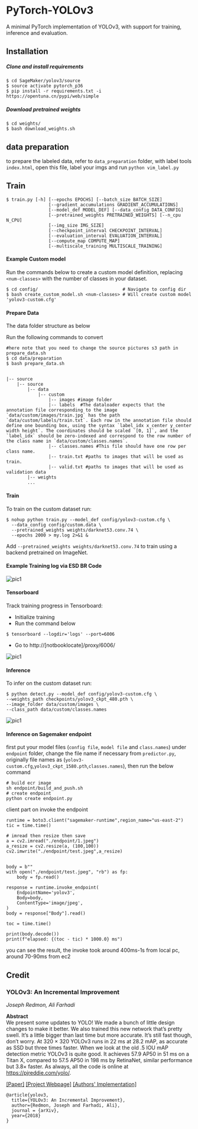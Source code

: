 # PyTorch-YOLOv3
A minimal PyTorch implementation of YOLOv3, with support for training, inference and evaluation.

## Installation
##### Clone and install requirements
    $ cd SageMaker/yolov3/source
    $ source activate pytorch_p36
    $ pip install -r requirements.txt -i https://opentuna.cn/pypi/web/simple

##### Download pretrained weights
    $ cd weights/
    $ bash download_weights.sh

## data preparation
to prepare the labeled data, refer to `data_preparation` folder, with label tools `index.html`, open this file, label your imgs and run `python vim_label.py`

## Train
```
$ train.py [-h] [--epochs EPOCHS] [--batch_size BATCH_SIZE]
                [--gradient_accumulations GRADIENT_ACCUMULATIONS]
                [--model_def MODEL_DEF] [--data_config DATA_CONFIG]
                [--pretrained_weights PRETRAINED_WEIGHTS] [--n_cpu N_CPU]
                [--img_size IMG_SIZE]
                [--checkpoint_interval CHECKPOINT_INTERVAL]
                [--evaluation_interval EVALUATION_INTERVAL]
                [--compute_map COMPUTE_MAP]
                [--multiscale_training MULTISCALE_TRAINING]
```

#### Example Custom model

Run the commands below to create a custom model definition, replacing `<num-classes>` with the number of classes in your dataset.

```
$ cd config/                                # Navigate to config dir
$ bash create_custom_model.sh <num-classes> # Will create custom model 'yolov3-custom.cfg'
```

#### Prepare Data

The data folder structure as below

Run the following commands to convert 
```
#here note that you need to change the source pictures s3 path in prepare_data.sh
$ cd data/preparation                                 
$ bash prepare_data.sh
```

```shell script

|-- source
    |-- source
        |-- data
            |-- custom
                |-- images #image folder
                |-- labels  #The dataloader expects that the annotation file corresponding to the image `data/custom/images/train.jpg` has the path `data/custom/labels/train.txt`. Each row in the annotation file should define one bounding box, using the syntax `label_idx x_center y_center width height`. The coordinates should be scaled `[0, 1]`, and the `label_idx` should be zero-indexed and correspond to the row number of the class name in `data/custom/classes.names`.
                |-- classes.names #This file should have one row per class name.
                |-- train.txt #paths to images that will be used as train.
                |-- valid.txt #paths to images that will be used as validation data
        |-- weights
        ...
```

#### Train
To train on the custom dataset run:

```
$ nohup python train.py --model_def config/yolov3-custom.cfg \
  --data_config config/custom.data \
  --pretrained_weights weights/darknet53.conv.74 \
  --epochs 2000 > my.log 2>&1 &
```

Add `--pretrained_weights weights/darknet53.conv.74` to train using a backend pretrained on ImageNet.


#### Example Training log via ESD BR Code

![pic1](./document/epochloss.png)

#### Tensorboard
Track training progress in Tensorboard:
* Initialize training
* Run the command below

```
$ tensorboard --logdir='logs' --port=6006
```

* Go to http://[notbooklocate]/proxy/6006/

![pic1](./document/loss.png)

#### Inference
To infer on the custom dataset run:

```
$ python detect.py --model_def config/yolov3-custom.cfg \
--weights_path checkpoints/yolov3_ckpt_480.pth \
--image_folder data/custom/images \
--class_path data/custom/classes.names
```
![pic1](./document/res.png)

#### Inference on Sagemaker endpoint

first put your model files (`config file`, `model file` and `class.names`) under `endpoint` folder, change the file name if necessary from `predictor.py`, originally file names as (`yolov3-custom.cfg`,`yolov3_ckpt_1580.pth`,`classes.names`), then run the below command 

```
# build ecr image
sh endpoint/build_and_push.sh
# create endpoint
python create endpoint.py
```

client part on invoke the endpoint
```
runtime = boto3.client("sagemaker-runtime",region_name="us-east-2")
tic = time.time()

# imread then resize then save
a = cv2.imread("./endpoint/1.jpeg")
a_resize = cv2.resize(a, (100,100))
cv2.imwrite("./endpoint/test.jpeg",a_resize)


body = b""
with open("./endpoint/test.jpeg", "rb") as fp:
    body = fp.read()

response = runtime.invoke_endpoint(
    EndpointName='yolov3',
    Body=body,
    ContentType='image/jpeg',
)
body = response["Body"].read()

toc = time.time()

print(body.decode())
print(f"elapsed: {(toc - tic) * 1000.0} ms")
```

you can see the result, the invoke took around 400ms-1s from local pc, around 70-90ms from ec2

## Credit

### YOLOv3: An Incremental Improvement
_Joseph Redmon, Ali Farhadi_ <br>

**Abstract** <br>
We present some updates to YOLO! We made a bunch
of little design changes to make it better. We also trained
this new network that’s pretty swell. It’s a little bigger than
last time but more accurate. It’s still fast though, don’t
worry. At 320 × 320 YOLOv3 runs in 22 ms at 28.2 mAP,
as accurate as SSD but three times faster. When we look
at the old .5 IOU mAP detection metric YOLOv3 is quite
good. It achieves 57.9 AP50 in 51 ms on a Titan X, compared
to 57.5 AP50 in 198 ms by RetinaNet, similar performance
but 3.8× faster. As always, all the code is online at
https://pjreddie.com/yolo/.

[[Paper]](https://pjreddie.com/media/files/papers/YOLOv3.pdf) [[Project Webpage]](https://pjreddie.com/darknet/yolo/) [[Authors' Implementation]](https://github.com/pjreddie/darknet)

```
@article{yolov3,
  title={YOLOv3: An Incremental Improvement},
  author={Redmon, Joseph and Farhadi, Ali},
  journal = {arXiv},
  year={2018}
}
```
